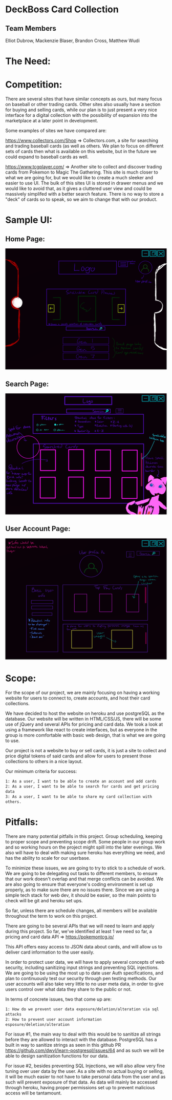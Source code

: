 # DeckBoss Card Collection
## Team Members
Elliot Dubrow, Mackenzie Blaser, Brandon Cross, Matthew Wudi

# The Need:


# Competition:

There are several sites that have similar concepts as ours, but many focus on baseball or other trading cards. Other sites also usually have a section for buying and selling cards, while our plan is to just present a very nice interface for a digital collection with the possibility of expansion into the marketplace at a later point in development. 

Some examples of sites we have compared are:

https://www.collectors.com/Shop => Collectors.com, a site for searching and trading baseball cards (as well as others. We plan to focus on different sets of cards then what is available on this website, but in the future we could expand to baseball cards as well.

https://www.tcgplayer.com/ => Another site to collect and discover trading cards from Pokemon to Magic The Gathering. This site is much closer to what we are going for, but we would like to create a much sleeker and easier to use UI. The bulk of this sites UI is stored in drawer menus and we would like to avoid that, as it gives a cluttered user view and could be massively simplifed with a better search feature. There is no way to store a "deck" of cards so to speak, so we aim to change that with our product.


# Sample UI:

## Home Page:
<img src="websiteMockupImages/Home-Page.png" alt="homelayout">

## Search Page:
<img src="websiteMockupImages/Search-Page.png" alt="searchlayout">

## User Account Page:
<img src="websiteMockupImages/User-Page.png" alt="userlayout">


# Scope:

For the scope of our project, we are mainly focusing on having a working website for users to connect to, create accounts, and host their card collections.

We have decided to host the website on heroku and use postgreSQL as the database. Our website will be written in HTML/CSS/JS, there will be some use of jQuery and several APIs for pricing and card data. We took a look at using a framework like react to create interfaces, but as everyone in the group is more comfortable with basic web design, that is what we are going to use.
	
Our project is not a website to buy or sell cards, it is just a site to collect and price digital tokens of said cards and allow for users to present those collections to others in a nice layout. 
	
Our minimum criteria for success:
	
	1: As a user, I want to be able to create an account and add cards
	2: As a user, I want to be able to search for cards and get pricing data
	3: As a user, I want to be able to share my card collection with others.


# Pitfalls:

There are many potential pitfalls in this project. Group scheduling, keeping to proper scope and preventing scope drift. Some people in our group work and so working hours on the project might spill into the later evenings. We also will have to deal with making sure heroku has everything we need, and has the ability to scale for our userbase.

To minimize these issues, we are going to try to stick to a schedule of work. We are going to be delegating out tasks to different members, to ensure that our work doesn't overlap and that merge conflicts can be avoided. We are also going to ensure that everyone's coding environment is set up properly, as to make sure there are no issues there. Since we are using a simple tech stack for web dev, it should be easier, so the main points to check will be git and heroku set ups.

So far, unless there are schedule changes, all members will be available throughout the term to work on this project.

There are going to be several APIs that we will need to learn and apply during this project. So far, we've identified at least 1 we need so far, a pricing and card data API => https://pokemontcg.io/
	
This API offers easy access to JSON data about cards, and will allow us to deliver card information to the user easily.

In order to protect user data, we will have to apply several concepts of web security, including sanitizing input strings and preventing SQL injections. We are going to be using the most up to date user Auth specifications, and plan to continuously test our security through pen testing methods. Our user accounts will also take very little to no user meta data, in order to give users control over what data they share to the public or not.

In terms of concrete issues, two that come up are:
	
	1: How do we prevent user data exposure/deletion/alteration via sql attacks
	2: How to prevent user account information esposure/deletion/alteration

For issue #1, the main way to deal with this would be to sanitize all strings before they are allowed to interact with the database. PostgreSQL has a built in way to sanitize strings as seen in this github PR https://github.com/dwyl/learn-postgresql/issues/64 and as such we will be able to design sanitization functions for our data.

For issue #2, besides preventing SQL Injections, we will also allow very fine tuning over user data by the user. As a site with no actual buying or selling, it will be much easier to not have to take personal data from the user and as such will prevent exposure of that data. As data will mainly be accessed through heroku, having proper permissions set up to prevent malicious access will be tantamount.
